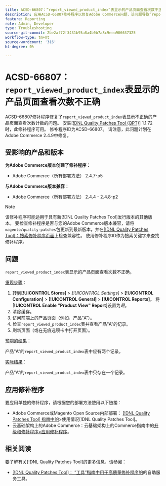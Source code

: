 ```yaml
---
title: ACSD-66807：“report_viewed_product_index”表显示的产品页面查看次数不正确
description: 应用ACSD-66807修补程序以修复Adobe Commerce问题，该问题导致“report_viewed_product_index”表显示不正确的产品页面查看次数。
feature: Reporting
role: Admin, Developer
type: Troubleshooting
source-git-commit: 2be2af72f3431b95a8a4b0b7a8c9eea906637325
workflow-type: tm+mt
source-wordcount: '316'
ht-degree: 0%

---
```



# ACSD-66807： `report_viewed_product_index`表显示的产品页面查看次数不正确

ACSD-66807修补程序修复了`report_viewed_product_index`表显示不正确的产品页面查看次数计数的问题。 安装[[!DNL Quality Patches Tool (QPT)]](/help/tools/quality-patches-tool/quality-patches-tool-to-self-serve-quality-patches.md) 1.1.72时，此修补程序可用。 修补程序ID为ACSD-66807。 请注意，此问题计划在Adobe Commerce 2.4.9中修复。

## 受影响的产品和版本

**为Adobe Commerce版本创建了修补程序：**

* Adobe Commerce（所有部署方法） 2.4.7-p5

**与Adobe Commerce版本兼容：**

* Adobe Commerce（所有部署方法） 2.4.4 - 2.4.8-p2

>[!NOTE]
>
>该修补程序可能适用于具有新[!DNL Quality Patches Tool]发行版本的其他版本。 要检查修补程序是否与您的Adobe Commerce版本兼容，请将`magento/quality-patches`包更新到最新版本，并在[[!DNL Quality Patches Tool]：搜索修补程序页面](https://experienceleague.adobe.com/tools/commerce-quality-patches/index.html?lang=zh-Hans)上检查兼容性。 使用修补程序ID作为搜索关键字来查找修补程序。

## 问题

`report_viewed_product_index`表显示的产品页面查看次数不正确。

<u>重现步骤</u>：

1. 转到&#x200B;**[!UICONTROL Stores]** > *[!UICONTROL Settings]* > **[!UICONTROL Configuration]** > **[!UICONTROL General]** > **[!UICONTROL Reports]**。 将&#x200B;**[!UICONTROL Enable "Product View" Report]**&#x200B;设置为&#x200B;*是*。
1. 清除缓存。
1. 访问前端上的产品页面（例如，产品“A”）。
1. 检查`report_viewed_product_index`表并查看产品“A”的记录。
1. 刷新页面（或在无痕选项卡中打开页面）。

<u>预期的结果</u>：

产品“A”的`report_viewed_product_index`表中应有两个记录。

<u>实际结果</u>：

产品“A”的`report_viewed_product_index`表中只存在一个记录。

## 应用修补程序

要应用单独的修补程序，请根据您的部署方法使用以下链接：

* Adobe Commerce或Magento Open Source内部部署： [[!DNL Quality Patches Tool] 指南中的](/help/tools/quality-patches-tool/usage.md)>使用情况[!DNL Quality Patches Tool]。
* 云基础架构上的Adobe Commerce：云基础架构上的Commerce指南中的[升级和修补程序>应用修补程序](https://experienceleague.adobe.com/docs/commerce-cloud-service/user-guide/develop/upgrade/apply-patches.html?lang=zh-Hans)。

## 相关阅读

要了解有关[!DNL Quality Patches Tool]的更多信息，请参阅：

* [[!DNL Quality Patches Tool]： “工具”指南中用于高质量修补程序的](/help/tools/quality-patches-tool/quality-patches-tool-to-self-serve-quality-patches.md)的自助服务工具。
